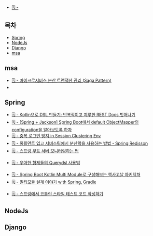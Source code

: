 * [🗒 - ]()

## 목차
* [Spring](#Spring)
* [NodeJs](#NodeJs)
* [Django](#Django)
* [msa](#mas)

## msa
* [🗒 - 마이크로서비스 분산 트랜잭션 관리 (Saga Pattern)](https://waspro.tistory.com/735)
* 


## Spring
* [🗒 - Kotlin으로 DSL 만들기: 반복적이고 지루한 REST Docs 벗어나기](https://toss.tech/article/kotlin-dsl-restdocs)
* [🗒 - [Spring + Jackson] Spring Boot에서 default ObjectMapper의 configuration을 알아보도록 하자](https://sabarada.tistory.com/236)
* [🗒 - 중복 로그인 방지 in Session Clustering Env](http://dveamer.github.io/backend/PreventDuplicatedLogin.html)
* [🗒 - 풀필먼트 입고 서비스팀에서 분산락을 사용하는 방법 - Spring Redisson](https://helloworld.kurly.com/blog/distributed-redisson-lock/)
* [🗒 - 스프링 부트 서버 모니터링하는 법](https://yozm.wishket.com/magazine/detail/2280/)


<!-- queryDsl -->
* [🗒 - 우아한 형제들의 Querydsl 사용법](https://velog.io/@youngerjesus/%EC%9A%B0%EC%95%84%ED%95%9C-%ED%98%95%EC%A0%9C%EB%93%A4%EC%9D%98-Querydsl-%ED%99%9C%EC%9A%A9%EB%B2%95)

<!-- 멀티모듈 -->
* [🗒 - Spring Boot Kotlin Multi Module로 구성해보는 헥사고날 아키텍처](https://techblog.woowahan.com/12720/)
* [🗒 - 멀티모듈 설계 이야기 with Spring, Gradle](https://techblog.woowahan.com/2637/)

<!-- 테스트 -->
* [🗒 - 스프링에서 코틀린 스타일 테스트 코드 작성하기](https://techblog.woowahan.com/5825/)


## NodeJs



## Django